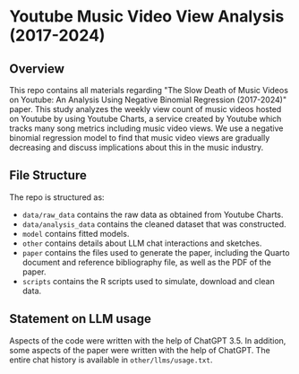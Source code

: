 # Youtube Music Video View Analysis (2017-2024)

## Overview

This repo contains all materials regarding "The Slow Death of Music Videos on Youtube: An Analysis Using Negative Binomial Regression (2017-2024)" paper. This study analyzes the weekly view count of music videos hosted on Youtube by using Youtube Charts, a service created by Youtube which tracks many song metrics including music video views. We use a negative binomial regression model to find that music video views are gradually decreasing and discuss implications about this in the music industry.

## File Structure

The repo is structured as:

-   `data/raw_data` contains the raw data as obtained from Youtube Charts.
-   `data/analysis_data` contains the cleaned dataset that was constructed.
-   `model` contains fitted models. 
-   `other` contains details about LLM chat interactions and sketches.
-   `paper` contains the files used to generate the paper, including the Quarto document and reference bibliography file, as well as the PDF of the paper. 
-   `scripts` contains the R scripts used to simulate, download and clean data.

## Statement on LLM usage

Aspects of the code were written with the help of ChatGPT 3.5. In addition, some aspects of the paper were written with the help of ChatGPT. The entire chat history is available in ```other/llms/usage.txt```.
